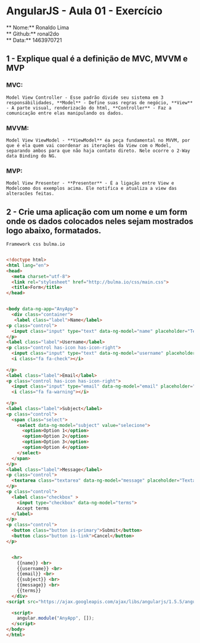 # AngularJS - Aula 01 - Exercício  
** Nome:** Ronaldo Lima     
** Github:** ronal2do      
** Data:** 1463970721   

## 1 - Explique qual é a definição de MVC, MVVM e MVP

### MVC: 
    Model View Controller - Esse padrão divide seu sistema em 3 responsábilidades, **Model** - Define suas regras de negócio, **View** - A parte visual, renderizacão do html, **Controller** - Faz a comunicação entre elas manipulando os dados.

### MVVM: 
    Model View ViewModel - **ViewModel** éa peça fundamental no MVVM, por que é ela quem vai coordenar as iterações da View com o Model, separando ambos para que não haja contato direto. Nele ocorre o 2-Way data Binding do NG.

### MVP: 
    Model View Presenter - **Presenter** - É a ligação entre View e Modelcomo dos exemplos acima. Ele notifica e atualiza a view das alteracões feitas.

## 2 - Crie uma aplicação com um nome e um form onde os dados colocados neles sejam mostrados logo abaixo, formatados.

`Framework css bulma.io`

```html 

<!doctype html>
<html lang="en">
<head>
  <meta charset="utf-8">
  <link rel="stylesheet" href="http://bulma.io/css/main.css">
  <title>Form</title>
</head>


<body data-ng-app="AnyApp">
  <div class="container">
   <label class="label">Name</label>
<p class="control">
  <input class="input" type="text" data-ng-model="name" placeholder="Text input">
</p>
<label class="label">Username</label>
<p class="control has-icon has-icon-right">
  <input class="input" type="text" data-ng-model="username" placeholder="Text input">
  <i class="fa fa-check"></i>
 
</p>
<label class="label">Email</label>
<p class="control has-icon has-icon-right">
  <input class="input" type="email" data-ng-model="email" placeholder="Email input">
  <i class="fa fa-warning"></i>
 
</p>
<label class="label">Subject</label>
<p class="control">
  <span class="select">
    <select data-ng-model="subject" value="selecione">
      <option>Option 1</option>
      <option>Option 2</option>
      <option>Option 3</option>
      <option>Option 4</option>
    </select>
  </span>
</p>
<label class="label">Message</label>
<p class="control">
  <textarea class="textarea" data-ng-model="message" placeholder="Textarea"></textarea>
</p>
<p class="control">
  <label class="checkbox" >
    <input type="checkbox" data-ng-model="terms">
    Accept terms
  </label>
</p>
<p class="control">
  <button class="button is-primary">Submit</button>
  <button class="button is-link">Cancel</button>
</p>


  <hr>
    {{name}} <br>
    {{username}} <br> 
    {{email}} <br>
    {{subject}} <br>
    {{message}} <br>
    {{terms}}
  </div>
<script src="https://ajax.googleapis.com/ajax/libs/angularjs/1.5.5/angular.min.js"></script>
  
  <script>
    angular.module("AnyApp", []);
  </script>
</body>
</html>
```